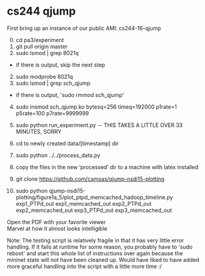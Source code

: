 # cs244 qjump

First bring up an instance of our public AMI: cs244-16-qjump

0. cd pa3/experiment
1. git pull origin master
1. sudo lsmod | grep 8021q
  - if there is output, skip the next step
2. sudo modprobe 8021q
3. sudo lsmod | grep sch_qjump
  - if there is output, 'sudo rmmod sch_qjump'
4. sudo insmod sch_qjump.ko bytesq=256 timeq=192000 p1rate=1 p5rate=100 p7rate=9999999

5. sudo python run_experiment.py -- THIS TAKES A LITTLE OVER 33 MINUTES, SORRY
6. cd to newly created data/[timestamp] dir
7. sudo python ../../process_data.py

8. copy the files in the new ‘processed’ dir to a machine with latex installed
9. git clone https://github.com/camsas/qjump-nsdi15-plotting
10. sudo python qjump-nsdi15-plotting/figure1a_5/plot_ptpd_memcached_hadoop_timeline.py exp1_PTPd_out exp1_memcached_out exp2_PTPd_out exp2_memcached_out exp3_PTPd_out exp3_memcached_out

Open the PDF with your favorite viewer   
Marvel at how it almost looks intelligible

Note: The testing script is relatively fragile in that it has very little error handling. If it fails at runtime for some reason, you probably have to 'sudo reboot' and start this whole list of instructions over again because the mininet state will not have been cleaned up. Would have liked to have added more graceful handling into the script with a little more time :/
